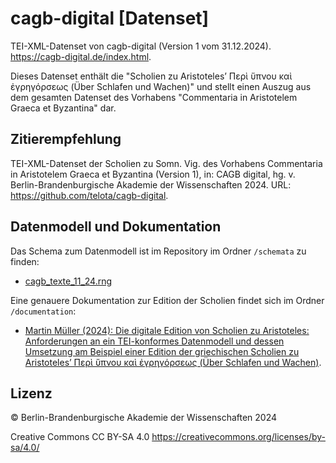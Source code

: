# cagb-digital [Datenset]

TEI-XML-Datenset von cagb-digital (Version 1 vom 31.12.2024). https://cagb-digital.de/index.html.

Dieses Datenset enthält die "Scholien zu Aristoteles’ Περὶ ὕπνου καὶ 
ἐγρηγόρσεως (Über Schlafen und Wachen)" und stellt einen Auszug aus dem gesamten Datenset des Vorhabens "Commentaria in Aristotelem Graeca et Byzantina" dar.

## Zitierempfehlung

TEI-XML-Datenset der Scholien zu Somn. Vig. des Vorhabens Commentaria in Aristotelem Graeca et Byzantina (Version 1), in: CAGB digital, hg. v. Berlin-Brandenburgische Akademie der Wissenschaften 2024. URL: https://github.com/telota/cagb-digital.

## Datenmodell und Dokumentation

Das Schema zum Datenmodell ist im Repository im Ordner `/schemata` zu finden:

- [cagb_texte_11_24.rng](/schemata/cagb_texte_11_24.rng)

Eine genauere Dokumentation zur Edition der Scholien findet sich im Ordner `/documentation`:

- [Martin Müller (2024): Die digitale Edition von Scholien zu Aristoteles: Anforderungen an ein TEI-konformes Datenmodell und dessen Umsetzung am Beispiel einer Edition der griechischen Scholien zu Aristoteles’ Περὶ ὕπνου καὶ ἐγρηγόρσεως (Über Schlafen und Wachen)](/documentation/Mueller_2024_Die_digitale_Edition_von_Scholien_zu_Aristoteles.pdf).

## Lizenz

© Berlin-Brandenburgische Akademie der Wissenschaften 2024

Creative Commons CC BY-SA 4.0 https://creativecommons.org/licenses/by-sa/4.0/